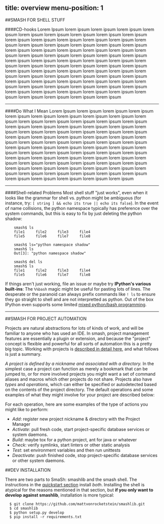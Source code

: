 title: overview
menu-position: 1
---

<a id="smash-for-shell-stuff"></a>
##SMASH FOR SHELL STUFF



####CD-hooks
Lorem Ipsum lorem ipsum lorem ipsum lorem ipsum lorem ipsum lorem ipsum lorem ipsum lorem ipsum lorem ipsum lorem ipsum lorem ipsum lorem ipsum lorem ipsum lorem ipsum lorem ipsum lorem ipsum lorem ipsum lorem ipsum lorem ipsum lorem ipsum lorem ipsum lorem ipsum lorem ipsum lorem ipsum lorem ipsum lorem ipsum lorem ipsum lorem ipsum lorem ipsum lorem ipsum lorem ipsum lorem ipsum lorem ipsum lorem ipsum lorem ipsum lorem ipsum lorem ipsum lorem ipsum lorem ipsum lorem ipsum lorem ipsum lorem ipsum lorem ipsum lorem ipsum lorem ipsum lorem ipsum lorem ipsum lorem ipsum lorem ipsum lorem ipsum lorem ipsum lorem ipsum lorem ipsum lorem ipsum lorem ipsum lorem ipsum lorem ipsum lorem ipsum lorem ipsum lorem ipsum lorem ipsum lorem ipsum lorem ipsum lorem ipsum lorem ipsum lorem ipsum lorem ipsum lorem ipsum lorem ipsum lorem ipsum lorem ipsum lorem ipsum lorem ipsum lorem ipsum lorem ipsum

-------------------------------------------------------------------------------

<a id="dwim"></a>
####Do What I Mean
Lorem Ipsum lorem ipsum lorem ipsum lorem ipsum lorem ipsum lorem ipsum lorem ipsum lorem ipsum lorem ipsum lorem ipsum lorem ipsum lorem ipsum lorem ipsum lorem ipsum lorem ipsum lorem ipsum lorem ipsum lorem ipsum lorem ipsum lorem ipsum lorem ipsum lorem ipsum lorem ipsum lorem ipsum lorem ipsum lorem ipsum lorem ipsum lorem ipsum lorem ipsum lorem ipsum lorem ipsum lorem ipsum lorem ipsum lorem ipsum lorem ipsum lorem ipsum lorem ipsum lorem ipsum lorem ipsum lorem ipsum lorem ipsum lorem ipsum lorem ipsum lorem ipsum lorem ipsum lorem ipsum lorem ipsum lorem ipsum lorem ipsum lorem ipsum lorem ipsum lorem ipsum lorem ipsum lorem ipsum lorem ipsum lorem ipsum lorem ipsum lorem ipsum lorem ipsum lorem ipsum lorem ipsum lorem ipsum lorem ipsum lorem ipsum lorem ipsum lorem ipsum lorem ipsum lorem ipsum lorem ipsum lorem ipsum lorem ipsum lorem ipsum lorem ipsum lorem ipsum lorem ipsum

-------------------------------------------------------------------------------

####Shell-related Problems <a id="shell-problems"></a>
Most shell stuff "just works", even when it looks like the grammar for shell vs. python might be ambiguous (for instance, try: `[ string ] && echo its true || echo its false`).  In the event of name collisions, the python namespace typically has preference over the system commands, but this is easy to fix by just deleting the python shadow:

~~~~{.bash}
    smash$ ls
    file1     file2     file3     file4
    file5     file6     file7     file8

    smash$ ls="python namespace shadow"
    smash$ ls
    Out[3]: "python namespace shadow"

    smash$ del ls
    smash$ ls
    file1     file2     file3     file4
    file5     file6     file7     file8
~~~~

If things aren't just working, file an issue or maybe try **IPython's various built-ins**:  The `%%bash` magic might be useful for pasting lots of lines.  The desperate or the paranoid can always prefix commands like `! ls` to ensure they go straight to shell and are not interpretted as python.    Out of the box IPython even supports some limited [mixed python/bash programming](#).


-------------------------------------------------------------------------------

<a id="smash-for-project-automation"></a> <a id="pm"></a>
##SMASH FOR PROJECT AUTOMATION

Projects are natural abstractions for lots of kinds of work, and will be familiar to anyone who has used an IDE.  In smash, project management features are essentially a plugin or extension, and because the "project" concept is flexible and powerful for all sorts of automation this is a pretty big topic.  Working with projects is [described in detail here](#), and what follows is just a summary.

*A project is defined by a nickname and associated with a directory.*  In the simplest case a project can function as merely a bookmark that can be jumped to, or for more involved projects you might want a set of command aliases and macros which other projects do not share.  Projects also have *types* and *operations*, which can either be specified or autodetected based on the contents of the project directory.  The default operations and some examples of what they might involve for your project are described below:

For each operation, here are some examples of the type of actions you might like to perform:

* *Add*: register new project nickname & directory with the Project Manager
* *Activate*: pull fresh code, start project-specific database services or system daemons.
* *Build*: maybe tox for a python project, ant for java or whatever
* *Check*: verify symlinks, start linters or other static analysis
* *Test*: set environment variables and then run unittests
* *Deactivate*: push finished code, stop project-specific database services or other system daemons.



<a id="dev-installation"></a>
##DEV INSTALLATION

There are two parts to SmaSh: smashlib and the smash shell.  The instructions in the [quickstart section](#quickstart) install *both*.  Installing the shell is atypical for the reasons mentioned in that section, but **if you only want to develop against smashlib**, installation is more typical:

```shell
  $ git clone https://github.com/mattvonrocketstein/smashlib.git
  $ cd smashlib
  $ python setup.py develop
  $ pip install -r requirements.txt
```
